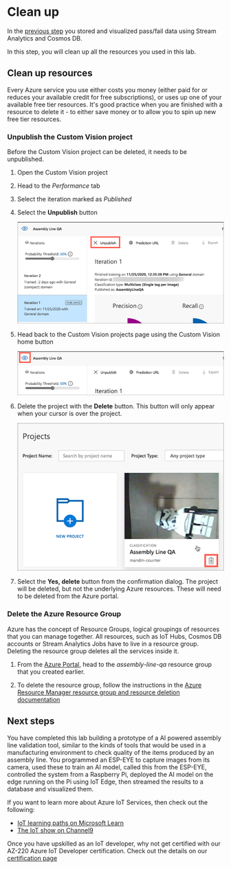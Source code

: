 # Clean up

In the [previous step](./store-and-visualize.md) you stored and visualized pass/fail data using Stream Analytics and Cosmos DB.

In this step, you will clean up all the resources you used in this lab.

## Clean up resources

Every Azure service you use either costs you money (either paid for or reduces your available credit for free subscriptions), or uses up one of your available free tier resources. It's good practice when you are finished with a resource to delete it - to either save money or to allow you to spin up new free tier resources.

### Unpublish the Custom Vision project

Before the Custom Vision project can be deleted, it needs to be unpublished.

1. Open the Custom Vision project

1. Head to the *Performance* tab

1. Select the iteration marked as *Published*

1. Select the **Unpublish** button

    ![The unpublish button](../images/custom-vision-unpublish-iteration-button.png)

1. Head back to the Custom Vision projects page using the Custom Vision home button

    ![The home button](../images/custom-vision-home-button.png)

1. Delete the project with the **Delete** button. This button will only appear when your cursor is over the project.

    ![The delete project button](../images/custom-vision-delete-project-button.png)

1. Select the **Yes, delete** button from the confirmation dialog. The project will be deleted, but not the underlying Azure resources. These will need to be deleted from the Azure portal.

### Delete the Azure Resource Group

Azure has the concept of Resource Groups, logical groupings of resources that you can manage together. All resources, such as IoT Hubs, Cosmos DB accounts or Stream Analytics Jobs have to live in a resource group. Deleting the resource group deletes all the services inside it.

1. From the [Azure Portal](https://portal.azure.com/?WT.mc_id=academic-7372-jabenn), head to the *assembly-line-qa* resource group that you created earlier.

1. To delete the resource group, follow the instructions in the [Azure Resource Manager resource group and resource deletion documentation](https://docs.microsoft.com/azure/azure-resource-manager/management/delete-resource-group?tabs=azure-portal&WT.mc_id=academic-7372-jabenn)

## Next steps

You have completed this lab building a prototype of a AI powered assembly line validation tool, similar to the kinds of tools that would be used in a manufacturing environment to check quality of the items produced by an assembly line. You programmed an ESP-EYE to capture images from its camera, used these to train an AI model, called this from the ESP-EYE, controlled the system from a Raspberry Pi, deployed the AI model on the edge running on the Pi using IoT Edge, then streamed the results to a database and visualized them.

If you want to learn more about Azure IoT Services, then check out the following:

* [IoT learning paths on Microsoft Learn](https://docs.microsoft.com/learn/browse/?term=IOT&WT.mc_id=academic-7372-jabenn)
* [The IoT show on Channel9](https://channel9.msdn.com/Shows/Internet-of-Things-Show/?WT.mc_id=academic-7372-jabenn)

Once you have upskilled as an IoT developer, why not get certified with our AZ-220 Azure IoT Developer certification. Check out the details on our [certification page](https://docs.microsoft.com/learn/certifications/azure-iot-developer-specialty?WT.mc_id=academic-7372-jabenn)
